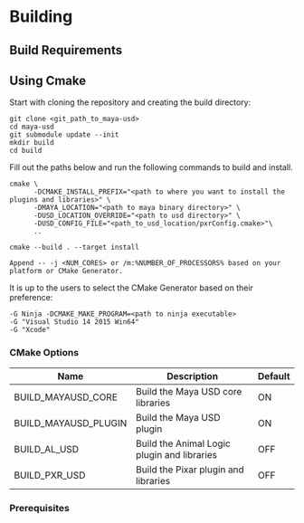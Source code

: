 # Building

## Build Requirements

## Using Cmake

Start with cloning the repository and creating the build directory:

```
git clone <git_path_to_maya-usd>
cd maya-usd
git submodule update --init
mkdir build
cd build
```

Fill out the paths below and run the following commands to build and install.

```
cmake \
      -DCMAKE_INSTALL_PREFIX="<path to where you want to install the plugins and libraries>" \
      -DMAYA_LOCATION="<path to maya binary directory>" \
      -DUSD_LOCATION_OVERRIDE="<path to usd directory>" \
      -DUSD_CONFIG_FILE="<path_to_usd_location/pxrConfig.cmake>"\
      ..

cmake --build . --target install

Append -- -j <NUM_CORES> or /m:%NUMBER_OF_PROCESSORS% based on your platform or CMake Generator.
```

It is up to the users to select the CMake Generator based on their preference:

```
-G Ninja -DCMAKE_MAKE_PROGRAM=<path to ninja executable>
-G "Visual Studio 14 2015 Win64" 
-G "Xcode" 
```

### CMake Options

Name                 | Description                                  | Default
---                  | ---                                          | ---
BUILD_MAYAUSD_CORE   | Build the Maya USD core libraries            | ON
BUILD_MAYAUSD_PLUGIN | Build the Maya USD plugin                    | ON
BUILD_AL_USD         | Build the Animal Logic plugin and libraries  | OFF
BUILD_PXR_USD        | Build the Pixar plugin and libraries         | OFF

### Prerequisites
